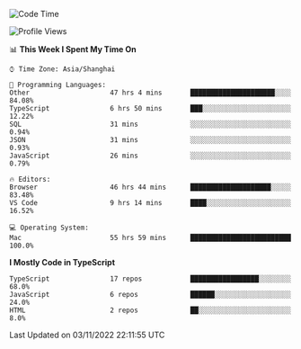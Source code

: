 <!--START_SECTION:waka-->
![Code Time](http://img.shields.io/badge/Code%20Time-3%2C118%20hrs%2022%20mins-blue)

![Profile Views](http://img.shields.io/badge/Profile%20Views-0-blue)

📊 **This Week I Spent My Time On** 

```text
⌚︎ Time Zone: Asia/Shanghai

💬 Programming Languages: 
Other                    47 hrs 4 mins       █████████████████████░░░░   84.08% 
TypeScript               6 hrs 50 mins       ███░░░░░░░░░░░░░░░░░░░░░░   12.22% 
SQL                      31 mins             ░░░░░░░░░░░░░░░░░░░░░░░░░   0.94% 
JSON                     31 mins             ░░░░░░░░░░░░░░░░░░░░░░░░░   0.93% 
JavaScript               26 mins             ░░░░░░░░░░░░░░░░░░░░░░░░░   0.79%

🔥 Editors: 
Browser                  46 hrs 44 mins      ████████████████████░░░░░   83.48% 
VS Code                  9 hrs 14 mins       ████░░░░░░░░░░░░░░░░░░░░░   16.52%

💻 Operating System: 
Mac                      55 hrs 59 mins      █████████████████████████   100.0%

```

**I Mostly Code in TypeScript** 

```text
TypeScript               17 repos            █████████████████░░░░░░░░   68.0% 
JavaScript               6 repos             ██████░░░░░░░░░░░░░░░░░░░   24.0% 
HTML                     2 repos             ██░░░░░░░░░░░░░░░░░░░░░░░   8.0%

```



 Last Updated on 03/11/2022 22:11:55 UTC
<!--END_SECTION:waka-->
